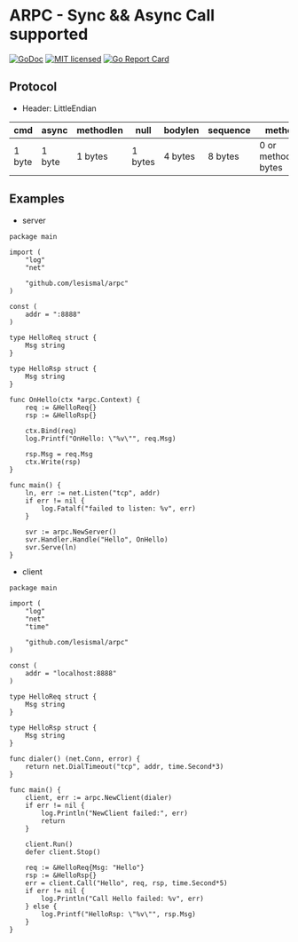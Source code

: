 # ARPC - Sync && Async Call supported

[![GoDoc][1]][2] [![MIT licensed][3]][4] [![Go Report Card][5]][6]

[1]: https://godoc.org/github.com/lesismal/arpc?status.svg
[2]: https://godoc.org/github.com/lesismal/arpc
[3]: https://img.shields.io/badge/license-MIT-blue.svg
[4]: LICENSE
[5]: https://goreportcard.com/badge/github.com/lesismal/arpc
[6]: https://goreportcard.com/report/github.com/lesismal/arpc

## Protocol

- Header: LittleEndian

|  cmd   | async  | methodlen |  null   | bodylen | sequence |       method         | body |
| -----  |  ----  |   ----    |   ----  |  ----   |   ----   |        ----          | ---- |
| 1 byte | 1 byte |  1 bytes  | 1 bytes | 4 bytes |  8 bytes | 0 or methodlen bytes | ...  |

## Examples

- server

```golang
package main

import (
	"log"
	"net"

	"github.com/lesismal/arpc"
)

const (
	addr = ":8888"
)

type HelloReq struct {
	Msg string
}

type HelloRsp struct {
	Msg string
}

func OnHello(ctx *arpc.Context) {
	req := &HelloReq{}
	rsp := &HelloRsp{}

	ctx.Bind(req)
	log.Printf("OnHello: \"%v\"", req.Msg)

	rsp.Msg = req.Msg
	ctx.Write(rsp)
}

func main() {
	ln, err := net.Listen("tcp", addr)
	if err != nil {
		log.Fatalf("failed to listen: %v", err)
	}

	svr := arpc.NewServer()
	svr.Handler.Handle("Hello", OnHello)
	svr.Serve(ln)
}
```

- client

```golang
package main

import (
	"log"
	"net"
	"time"

	"github.com/lesismal/arpc"
)

const (
	addr = "localhost:8888"
)

type HelloReq struct {
	Msg string
}

type HelloRsp struct {
	Msg string
}

func dialer() (net.Conn, error) {
	return net.DialTimeout("tcp", addr, time.Second*3)
}

func main() {
	client, err := arpc.NewClient(dialer)
	if err != nil {
		log.Println("NewClient failed:", err)
		return
	}

	client.Run()
	defer client.Stop()

	req := &HelloReq{Msg: "Hello"}
	rsp := &HelloRsp{}
	err = client.Call("Hello", req, rsp, time.Second*5)
	if err != nil {
		log.Println("Call Hello failed: %v", err)
	} else {
		log.Printf("HelloRsp: \"%v\"", rsp.Msg)
	}
}
```